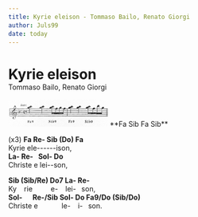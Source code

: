 ```yaml
---
title: Kyrie eleison - Tommaso Bailo, Renato Giorgi
author: Juls99
date: today
---
```


<h1 style="margin-bottom:0;">Kyrie eleison</h1>
Tommaso Bailo, Renato Giorgi
<br><br>

<img title="a title" alt="Alt text" src="./Kyrie-eleison-Bailo-intro.jpg" width="200"/>
**Fa Sib Fa Sib**


(x3)
**Fa Re- Sib (Do) Fa**\
Kyrie ele\--\--\--ison,\
**La- Re-&ensp; Sol- Do**\
Christe e lei--son,

**Sib (Sib/Re) Do7 La- Re-**\
Ky &ensp; rie &ensp; &ensp; &ensp; e- &ensp; lei- &ensp;son,\
**Sol- &ensp; &ensp;Re-/Sib Sol- Do Fa9/Do (Sib/Do)** \
Christe e &ensp; &ensp; &ensp; &ensp; le- &ensp; i- &ensp;son.
